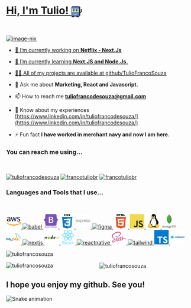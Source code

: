 <a href="https://github.com/TulioFrancoSozua">
  <br>
<h1>Hi, I'm Tulio! <img src="tic-computer-icon.svg" alt="robot" align="center" height="30"></h1>
  <br>
<!--   ![image-nix](https://cdna.artstation.com/p/assets/images/images/028/102/058/original/pixel-jeff-matrix-s.gif?1593487263) -->
    
  ![image-nix](https://user-images.githubusercontent.com/70382532/138322189-2db8df52-9dcb-40a0-88a8-c365466bd33d.gif)

- 🔭 I’m currently working on **Netflix - Next.Js**

- 🌱 I’m currently learning **Next.JS and Node.Js.**

- 👨‍💻 All of my projects are available at [github/TulioFrancoSouza](github/TulioFrancoSouza)

- 💬 Ask me about **Marketing, React and Javascript.**

- 📫 How to reach me **tuliofrancodesouza@gmail.com**

- 📄 Know about my experiences [https://www.linkedin.com/in/tuliofrancodesouza/](https://www.linkedin.com/in/tuliofrancodesouza/)

- ⚡ Fun fact **I have worked in merchant navy and now I am here.**

<h3 align="left">You can reach me using...</h3>
  <br>
<p align="left">
<a href="https://linkedin.com/in/tuliofrancodesouza" target="blank"><img align="center" src="https://raw.githubusercontent.com/rahuldkjain/github-profile-readme-generator/master/src/images/icons/Social/linked-in-alt.svg" alt="tuliofrancodesouza" height="30" width="40" /></a>
<a href="https://fb.com/francotuliobr" target="blank"><img align="center" src="https://raw.githubusercontent.com/rahuldkjain/github-profile-readme-generator/master/src/images/icons/Social/facebook.svg" alt="francotuliobr" height="30" width="40" /></a>
<a href="https://instagram.com/francotuliobr" target="blank"><img align="center" src="https://raw.githubusercontent.com/rahuldkjain/github-profile-readme-generator/master/src/images/icons/Social/instagram.svg" alt="francotuliobr" height="30" width="40" /></a>
</p>

<h3 align="left">Languages and Tools that I use...</h3>
  <br>
<p align="left"> <a href="https://aws.amazon.com" target="_blank" rel="noreferrer"> <img src="https://raw.githubusercontent.com/devicons/devicon/master/icons/amazonwebservices/amazonwebservices-original-wordmark.svg" alt="aws" width="40" height="40"/> </a> <a href="https://babeljs.io/" target="_blank" rel="noreferrer"> <img src="https://www.vectorlogo.zone/logos/babeljs/babeljs-icon.svg" alt="babel" width="40" height="40"/> </a> <a href="https://getbootstrap.com" target="_blank" rel="noreferrer"> <img src="https://raw.githubusercontent.com/devicons/devicon/master/icons/bootstrap/bootstrap-plain-wordmark.svg" alt="bootstrap" width="40" height="40"/> </a> <a href="https://www.w3schools.com/css/" target="_blank" rel="noreferrer"> <img src="https://raw.githubusercontent.com/devicons/devicon/master/icons/css3/css3-original-wordmark.svg" alt="css3" width="40" height="40"/> </a> <a href="https://expressjs.com" target="_blank" rel="noreferrer"> <img src="https://raw.githubusercontent.com/devicons/devicon/master/icons/express/express-original-wordmark.svg" alt="express" width="40" height="40"/> </a> <a href="https://www.figma.com/" target="_blank" rel="noreferrer"> <img src="https://www.vectorlogo.zone/logos/figma/figma-icon.svg" alt="figma" width="40" height="40"/> </a> <a href="https://www.w3.org/html/" target="_blank" rel="noreferrer"> <img src="https://raw.githubusercontent.com/devicons/devicon/master/icons/html5/html5-original-wordmark.svg" alt="html5" width="40" height="40"/> </a> <a href="https://developer.mozilla.org/en-US/docs/Web/JavaScript" target="_blank" rel="noreferrer"> <img src="https://raw.githubusercontent.com/devicons/devicon/master/icons/javascript/javascript-original.svg" alt="javascript" width="40" height="40"/> </a> <a href="https://www.linux.org/" target="_blank" rel="noreferrer"> <img src="https://raw.githubusercontent.com/devicons/devicon/master/icons/linux/linux-original.svg" alt="linux" width="40" height="40"/> </a> <a href="https://www.mongodb.com/" target="_blank" rel="noreferrer"> <img src="https://raw.githubusercontent.com/devicons/devicon/master/icons/mongodb/mongodb-original-wordmark.svg" alt="mongodb" width="40" height="40"/> </a> <a href="https://www.mysql.com/" target="_blank" rel="noreferrer"> <img src="https://raw.githubusercontent.com/devicons/devicon/master/icons/mysql/mysql-original-wordmark.svg" alt="mysql" width="40" height="40"/> </a> <a href="https://nextjs.org/" target="_blank" rel="noreferrer"> <img src="https://cdn.worldvectorlogo.com/logos/nextjs-2.svg" alt="nextjs" width="40" height="40"/> </a> <a href="https://nodejs.org" target="_blank" rel="noreferrer"> <img src="https://raw.githubusercontent.com/devicons/devicon/master/icons/nodejs/nodejs-original-wordmark.svg" alt="nodejs" width="40" height="40"/> </a> <a href="https://reactjs.org/" target="_blank" rel="noreferrer"> <img src="https://raw.githubusercontent.com/devicons/devicon/master/icons/react/react-original-wordmark.svg" alt="react" width="40" height="40"/> </a> <a href="https://reactnative.dev/" target="_blank" rel="noreferrer"> <img src="https://reactnative.dev/img/header_logo.svg" alt="reactnative" width="40" height="40"/> </a> <a href="https://sass-lang.com" target="_blank" rel="noreferrer"> <img src="https://raw.githubusercontent.com/devicons/devicon/master/icons/sass/sass-original.svg" alt="sass" width="40" height="40"/> </a> <a href="https://tailwindcss.com/" target="_blank" rel="noreferrer"> <img src="https://www.vectorlogo.zone/logos/tailwindcss/tailwindcss-icon.svg" alt="tailwind" width="40" height="40"/> </a> <a href="https://www.typescriptlang.org/" target="_blank" rel="noreferrer"> <img src="https://raw.githubusercontent.com/devicons/devicon/master/icons/typescript/typescript-original.svg" alt="typescript" width="40" height="40"/> </a> <a href="https://webpack.js.org" target="_blank" rel="noreferrer"> <img src="https://raw.githubusercontent.com/devicons/devicon/d00d0969292a6569d45b06d3f350f463a0107b0d/icons/webpack/webpack-original-wordmark.svg" alt="webpack" width="40" height="40"/> </a> </p>

<div align="center">
<p>&nbsp;<img align="left" src="https://github-readme-stats.vercel.app/api?username=tuliofrancosouza&show_icons=true&locale=en" alt="tuliofrancosouza" /></p>
<p><img align="left" src="https://github-readme-streak-stats.herokuapp.com/?user=tuliofrancosouza&" alt="tuliofrancosouza" /></p>
</div>
 
<div align="center">
<p><img align="center" src="https://github-readme-stats.vercel.app/api/top-langs?username=tuliofrancosouza&show_icons=true&locale=en&layout=compact" alt="tuliofrancosouza" /></p>
</div>

<h2 align="left">I hope you enjoy my github. See you!</h2>
  
![Snake animation](https://github.com/TulioFrancoSouza/TulioFrancoSouza/blob/output/github-contribution-grid-snake.svg)
